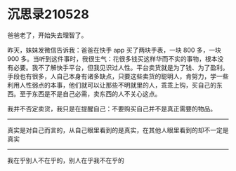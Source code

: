 # 沉思录210528

爸爸老了，开始失去理智了。

昨天，妹妹发微信告诉我：爸爸在快手 app 买了两块手表，一块 800 多，一块 900 多。当听到这件事时，我很生气：花很多钱买这样华而不实的事物，根本没有必要。我不了解快手平台，但我见识过人性。平台卖货就是为了钱、为了盈利。手段也有很多，人自己本身有诸多缺点，只要这些卖货的聪明人，肯努力，学一些利用人性弱点的本事，他们就可以让那些不明就里的人，乖乖上钩，买自己的东西。至于东西是不是自己必需，卖东西的人不关心这点。

我并不否定卖货，我只是在提醒自己：不要购买自己并不是真正需要的物品。

---

真实是对自己而言的，从自己眼里看到的是真实，在其他人眼里看到的却不一定是真实

---

我在乎别人不在乎的，别人在乎我不在乎的
